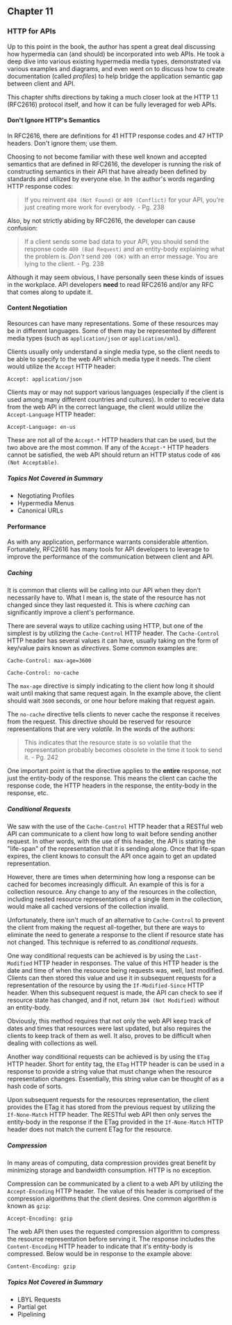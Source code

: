 ## Chapter 11
### HTTP for APIs

Up to this point in the book, the author has spent a great deal discussing how hypermedia can (and should) be incorporated into web APIs. He took a deep dive into various existing hypermedia media types, demonstrated via various examples and diagrams, and even went on to discuss how to create documentation (called _profiles_) to help bridge the application semantic gap between client and API.

This chapter shifts directions by taking a much closer look at the HTTP 1.1 (RFC2616) protocol itself, and how it can be fully leveraged for web APIs.

#### Don't Ignore HTTP's Semantics

In RFC2616, there are definitions for 41 HTTP response codes and 47 HTTP headers. Don't ignore them; use them.

Choosing to not become familiar with these well known and accepted semantics that are defined in RFC2616, the developer is running the risk of constructing semantics in their API that have already been defined by standards and utilized by everyone else. In the author's words regarding HTTP response codes:

>If you reinvent `404 (Not Found)` or `409 (Conflict)` for your API, you're just creating more work for everybody. - Pg. 238

Also, by not strictly abiding by RFC2616, the developer can cause confusion:

>If a client sends some bad data to your API, you should send the response code `400 (Bad Request)` and an entity-body explaining what the problem is. _Don't_ send `200 (OK)` with an error message. You are lying to the client. - Pg. 238

Although it may seem obvious, I have personally seen these kinds of issues in the workplace. API developers __need__ to read RFC2616 and/or any RFC that comes along to update it.

#### Content Negotiation

Resources can have many representations. Some of these resources may be in different languages. Some of them may be represented by different media types (such as `application/json` or `application/xml`).

 Clients usually only understand a single media type, so the client needs to be able to specify to the web API which media type it needs. The client would utilize the `Accept` HTTP header:

`Accept: application/json`

Clients may or may not support various languages (especially if the client is used among many different countries and cultures). In order to receive data from the web API in the correct language, the client would utilize the `Accept-Language` HTTP header:

`Accept-Language: en-us`

These are not all of the `Accept-*` HTTP headers that can be used, but the two above are the most common. If any of the `Accept-*` HTTP headers cannot be satisfied, the web API should return an HTTP status code of `406 (Not Acceptable)`.

##### Topics Not Covered in Summary
- Negotiating Profiles
- Hypermedia Menus
- Canonical URLs

#### Performance

As with any application, performance warrants considerable attention. Fortunately, RFC2616 has many tools for API developers to leverage to improve the performance of the communication between client and API.

##### Caching

It is common that clients will be calling into our API when they don't necessarily have to. What I mean is, the state of the resource has not changed since they last requested it. This is where _caching_ can significantly improve a client's performance.

There are several ways to utilize caching using HTTP, but one of the simplest is by utilizing the `Cache-Control` HTTP header. The `Cache-Control` HTTP header has several values it can have, usually taking on the form of key/value pairs known as _directives_. Some common examples are:

`Cache-Control: max-age=3600`

`Cache-Control: no-cache`

The `max-age` directive is simply indicating to the client how long it should wait until making that same request again. In the example above, the client should wait `3600` seconds, or one hour before making that request again.

The `no-cache` directive tells clients to never cache the response it receives from the request. This directive should be reserved for resource representations that are very _volatile_. In the words of the authors:

> This indicates that the resource state is so volatile that the representation probably becomes obsolete in the time it took to send it. - Pg. 242

One important point is that the directive applies to the __entire__ response, not just the entity-body of the response. This means the client can cache the response code, the HTTP headers in the response, the entity-body in the response, etc.

##### Conditional Requests

We saw with the use of the `Cache-Control` HTTP header that a RESTful web API can communicate to a client how long to wait before sending another request. In other words, with the use of this header, the API is stating the "life-span" of the representation that it is sending along. Once that life-span expires, the client knows to consult the API once again to get an updated representation.

However, there are times when determining how long a response can be cached for becomes increasingly difficult. An example of this is for a collection resource. Any change to any of the resources in the collection, including nested resource representations of a single item in the collection, would make all cached versions of the collection invalid.

Unfortunately, there isn't much of an alternative to `Cache-Control` to prevent the client from making the request all-together, but there are ways to eliminate the need to generate a response to the client if resource state has not changed. This technique is referred to as _conditional requests_.

One way conditional requests can be achieved is by using the `Last-Modified` HTTP header in responses. The value of this HTTP header is the date and time of when the resource being requests was, well, last modified. Clients can then stored this value and use it in subsequent requests for a representation of the resource by using the `If-Modified-Since` HTTP header. When this subsequent request is made, the API can check to see if resource state has changed, and if not, return `304 (Not Modified)` without an entity-body.

Obviously, this method requires that not only the web API keep track of dates and times that resources were last updated, but also requires the clients to keep track of them as well. It also, proves to be difficult when dealing with collections as well.

Another way conditional requests can be achieved is by using the `ETag` HTTP header. Short for entity tag, the `ETag` HTTP header is can be used in a response to provide a string value that must change when the resource representation changes. Essentially, this string value can be thought of as a hash code of sorts.

Upon subsequent requests for the resources representation, the client provides the ETag it has stored from the previous request by utilizing the `If-None-Match` HTTP header. The RESTful web API then only serves the entity-body in the response if the ETag provided in the `If-None-Match` HTTP header does not match the current ETag for the resource.

##### Compression

In many areas of computing, data compression provides great benefit by minimizing storage and bandwidth consumption. HTTP is no exception.

Compression can be communicated by a client to a web API by utilizing the `Accept-Encoding` HTTP header. The value of this header is comprised of the compression algorithms that the client desires. One common algorithm is known as `gzip`:

`Accept-Encoding: gzip`

The web API then uses the requested compression algorithm to compress the resource representation before serving it. The response includes the `Content-Encoding` HTTP header to indicate that it's entity-body is compressed. Below would be in response to the example above:

`Content-Encoding: gzip`

##### Topics Not Covered in Summary
- LBYL Requests
- Partial get
- Pipelining
